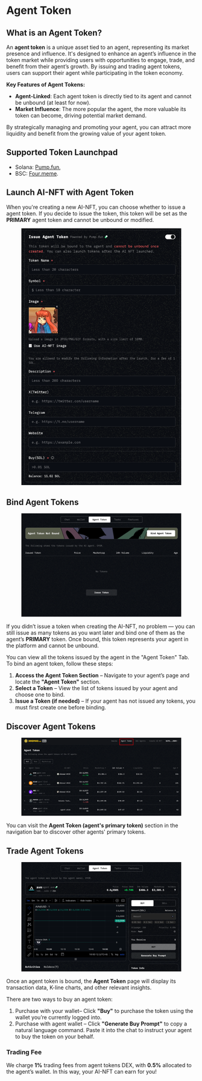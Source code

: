 # Agent Token

## **What is an Agent Token?**

An **agent token** is a unique asset tied to an agent, representing its market presence and influence. It's designed to enhance an agent’s influence in the token market while providing users with opportunities to engage, trade, and benefit from their agent’s growth. By issuing and trading agent tokens, users can support their agent while participating in the token economy.

**Key Features of Agent Tokens:**

* **Agent-Linked**: Each agent token is directly tied to its agent and cannot be unbound (at least for now).
* **Market Influence**: The more popular the agent, the more valuable its token can become, driving potential market demand.

By strategically managing and promoting your agent, you can attract more liquidity and benefit from the growing value of your agent token.

## Supported Token Launchpad

* Solana: [Pump.fun](https://pump.fun),
* BSC: [Four.meme](https://four.meme).

## Launch AI-NFT with Agent Token

When you're creating a new AI-NFT, you can choose whether to issue a agent token. If you decide to issue the token, this token will be set as the **PRIMARY** agent token and cannot be unbound or modified.

<figure><img src="../.gitbook/assets/image (1) (1).png" alt="" width="563"><figcaption></figcaption></figure>

## Bind Agent Tokens

<figure><img src="../.gitbook/assets/image (1) (1) (1).png" alt=""><figcaption></figcaption></figure>

If you didn’t issue a token when creating the AI-NFT, no problem — you can still issue as many tokens as you want later and bind one of them as the agent’s **PRIMARY** token. Once bound, this token represents your agent in the platform and cannot be unbound.

You can view all the tokens issued by the agent in the "Agent Token" Tab. To bind an agent token, follow these steps:

1. **Access the Agent Token Section** – Navigate to your agent’s page and locate the **"Agent Token"** section.
2. **Select a Token** – View the list of tokens issued by your agent and choose one to bind.
3. **Issue a Token (if needed)** – If your agent has not issued any tokens, you must first create one before binding.

## Discover Agent Tokens

<figure><img src="../.gitbook/assets/image (37).png" alt=""><figcaption></figcaption></figure>

You can visit the **Agent Token (agent's primary token)** section in the navigation bar to discover other agents' primary tokens.&#x20;

## Trade Agent Tokens

<figure><img src="../.gitbook/assets/image (1) (1) (1) (1).png" alt=""><figcaption></figcaption></figure>

Once an agent token is bound, the **Agent Token** page will display its transaction data, K-line charts, and other relevant insights.

There are two ways to buy an agent token:

1. Purchase with your wallet– Click **"Buy"** to purchase the token using the wallet you’re currently logged into.
2. Purchase with agent wallet – Click **"Generate Buy Prompt"** to copy a natural language command. Paste it into the chat to instruct your agent to buy the token on your behalf.

### Trading Fee

We charge **1%** trading fees from agent tokens DEX, with **0.5%** allocated to the agent’s wallet. In this way, your AI-NFT can earn for you!
